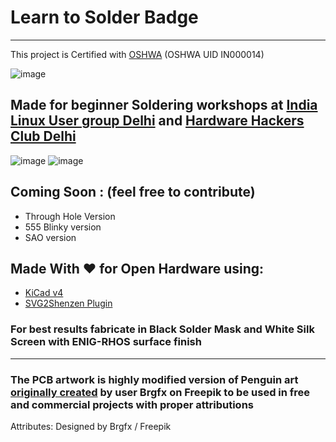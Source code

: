 # Learn to Solder Badge 

-------------------------------------
This project is Certified with [OSHWA](https://certification.oshwa.org/in000014.html) (OSHWA UID IN000014)

![image](https://github.com/iayanpahwa/penguin-learn-to-solder-badge/blob/master/Images/oshwa.png)

## Made for beginner Soldering workshops at [India Linux User group Delhi](http://www.linuxdelhi.org) and [Hardware Hackers Club Delhi](http://hardwarehackersclub.com)

![image](https://github.com/iayanpahwa/penguin-learn-to-solder-badge/blob/master/Images/front.JPG)
![image](https://github.com/iayanpahwa/penguin-learn-to-solder-badge/blob/master/Images/back.JPG)

## Coming Soon : (feel free to contribute)

- Through Hole Version
- 555 Blinky version 
- SAO version

## Made With ❤ for Open Hardware using:

- [KiCad v4](http://kicad-pcb.org)
- [SVG2Shenzen Plugin](https://github.com/badgeek/svg2shenzhen)

### For best results fabricate in Black Solder Mask and White Silk Screen with ENIG-RHOS surface finish

-------------------------------------

### The PCB artwork is highly modified version of Penguin art [originally created](https://www.freepik.com/free-vector/penguin-with-gray-color_4555687.htm#page=2&query=brgfx%20penguin&position=12) by user Brgfx on Freepik to be used in free and commercial projects with proper attributions 

Attributes: Designed by Brgfx / Freepik


